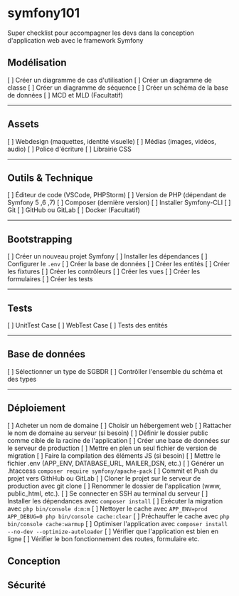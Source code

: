 # symfony101

Super checklist pour accompagner les devs dans la conception d'application web avec le framework Symfony

## Modélisation

[ ] Créer un diagramme de cas d'utilisation
[ ] Créer un diagramme de classe
[ ] Créer un diagramme de séquence
[ ] Créer un schéma de la base de données
[ ] MCD et MLD (Facultatif)

---

## Assets

[ ] Webdesign (maquettes, identité visuelle)
[ ] Médias (images, vidéos, audio)
[ ] Police d'écriture
[ ] Librairie CSS

---

## Outils & Technique

[ ] Éditeur de code (VSCode, PHPStorm)
[ ] Version de PHP (dépendant de Symfony 5 ,6 ,7)
[ ] Composer (dernière version)
[ ] Installer Symfony-CLI
[ ] Git
[ ] GitHub ou GitLab
[ ] Docker (Facultatif)

---

## Bootstrapping

[ ] Créer un nouveau projet Symfony
[ ] Installer les dépendances
[ ] Configurer le `.env`
[ ] Créer la base de données
[ ] Créer les entités
[ ] Créer les fixtures
[ ] Créer les contrôleurs
[ ] Créer les vues
[ ] Créer les formulaires
[ ] Créer les tests

---

## Tests

[ ] UnitTest Case
[ ] WebTest Case
[ ] Tests des entités

---

## Base de données

[ ] Sélectionner un type de SGBDR
[ ] Contrôller l'ensemble du schéma et des types

---

## Déploiement

[ ] Acheter un nom de domaine
[ ] Choisir un hébergement web
[ ] Rattacher le nom de domaine au serveur (si besoin)
[ ] Définir le dossier public comme cible de la racine de l'application
[ ] Créer une base de données sur le serveur de production
[ ] Mettre en plen un seul fichier de version de migration
[ ] Faire la compilation des éléments JS (si besoin)
[ ] Mettre le fichier .env (APP_ENV, DATABASE_URL, MAILER_DSN, etc.)
[ ] Générer un .htaccess `composer require symfony/apache-pack`
[ ] Commit et Push du projet vers GithHub ou GitLab
[ ] Cloner le projet sur le serveur de production avec git clone
[ ] Renommer le dossier de l'application (www, public_html, etc.).
[ ] Se connecter en SSH au terminal du serveur
[ ] Installer les dépendances avec `composer install`
[ ] Exécuter la migration avec `php bin/console d:m:m`
[ ] Nettoyer le cache avec `APP_ENV=prod APP_DEBUG=0 php bin/console cache:clear`
[ ] Préchauffer le cache avec `php bin/console cache:warmup`
[ ] Optimiser l'application avec `composer install --no-dev --optimize-autoloader`
[ ] Vérifier que l'application est bien en ligne
[ ] Vérifier le bon fonctionnement des routes, formulaire etc.


## Conception
## Sécurité
